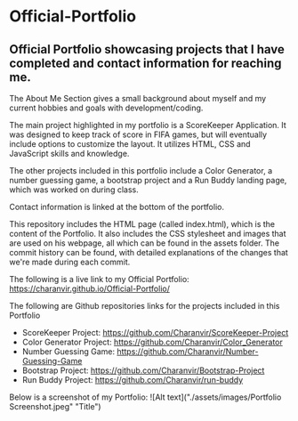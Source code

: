 # Official-Portfolio

## Official Portfolio showcasing projects that I have completed and contact information for reaching me.

The About Me Section gives a small background about myself and my current hobbies and goals with development/coding.

The main project highlighted in my portfolio is a ScoreKeeper Application. It was designed to keep track of score in FIFA games, but will eventually include options to customize the layout. It utilizes HTML, CSS and JavaScript skills and knowledge. 

The other projects included in this portfolio include a Color Generator, a number guessing game, a bootstrap project and a Run Buddy landing page, which was worked on during class. 

Contact information is linked at the bottom of the portfolio. 

This repository includes the HTML page (called index.html), which is the content of the Portfolio. It also includes the CSS stylesheet and images that are used on his webpage, all which can be found in the assets folder. The commit history can be found, with detailed explanations of the changes that we're made during each commit. 

The following is a live link to my Official Portfolio: https://charanvir.github.io/Official-Portfolio/

The following are Github repositories links for the projects included in this Portfolio
- ScoreKeeper Project: https://github.com/Charanvir/ScoreKeeper-Project
- Color Generator Project: https://github.com/Charanvir/Color_Generator
- Number Guessing Game: https://github.com/Charanvir/Number-Guessing-Game
- Bootstrap Project: https://github.com/Charanvir/Bootstrap-Project
- Run Buddy Project: https://github.com/Charanvir/run-buddy

Below is a screenshot of my Portfolio:
![Alt text]("./assets/images/Portfolio Screenshot.jpeg" "Title")
